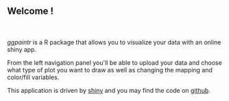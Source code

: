 ## Welcome !
<br><br>
<i> ggpaintr</i> is a R package that allows you to visualize your data with an online shiny app.

From the left navigation panel you'll be able to upload your data and choose what type of plot you want to draw as well as changing the mapping and color/fill variables.

This application is driven by [shiny](https://shiny.rstudio.com/) and you may find the code on [github](https://github.com/willju-wangqian/ggpaintr/).

